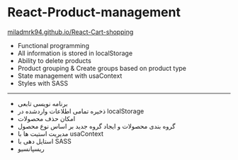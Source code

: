 # React-Product-management

[miladmrk94.github.io/React-Cart-shopping](https://miladmrk94.github.io/React-Cart-shopping/)


* Functional programming
* All information is stored in localStorage
* Ability to delete products
* Product grouping & Create groups based on product type
* State management with usaContext
* Styles with SASS
--------------------
* برنامه نویسی تابعی
* ذخیره تمامی اطلاعات واردشده در localStorage
* امکان حذف محصولات
* گروه بندی محصولات و ایجاد گروه جدید بر اساس نوع محصول
* مدیریت استیت ها با usaContext
* استایل دهی با SASS
* ریسپانسیو
